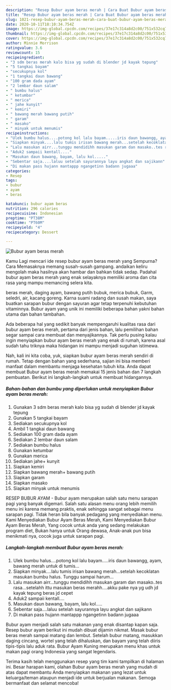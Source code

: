```yaml
---
description: "Resep Bubur ayam beras merah | Cara Buat Bubur ayam beras merah Yang Lezat"
title: "Resep Bubur ayam beras merah | Cara Buat Bubur ayam beras merah Yang Lezat"
slug: 1021-resep-bubur-ayam-beras-merah-cara-buat-bubur-ayam-beras-merah-yang-lezat
date: 2020-10-11T18:10:34.754Z
image: https://img-global.cpcdn.com/recipes/37e17c314a8d2c00/751x532cq70/bubur-ayam-beras-merah-foto-resep-utama.jpg
thumbnail: https://img-global.cpcdn.com/recipes/37e17c314a8d2c00/751x532cq70/bubur-ayam-beras-merah-foto-resep-utama.jpg
cover: https://img-global.cpcdn.com/recipes/37e17c314a8d2c00/751x532cq70/bubur-ayam-beras-merah-foto-resep-utama.jpg
author: Minnie Morrison
ratingvalue: 3.6
reviewcount: 15
recipeingredient:
- "3 sdm beras merah kalo bisa yg sudah di blender jd kayak tepung"
- "5 tangkai bayam"
- "secukupnya kol"
- "1 tangkai daun bawang"
- "100 gram dada ayam"
- "2 lembar daun salam"
- " bumbu halus"
- " ketumbar"
- " merica"
- " jahe kunyit"
- " kemiri"
- " bawang merah bawang putih"
- " garam"
- " masako"
- " minyak untuk menumis"
recipeinstructions:
- "Ulek bumbu halus....potong kol lalu bayam.....iris daun bawangg, ayam, bawang merah untuk di tumis..."
- "Siapkan minyak....lalu tumis irisan bawang merah...setelah kecoklatan masukan bumbu halus. Tunggu sampai harum..."
- "Lalu masukan airr...tunggu mendidihh masukan garam dan masako..tes rasa...setelahh ittu masukan beras merahh....akku pake nya yg udh jd kayak tepung beras jd cepet"
- "Aduk2 sampaii kentall...."
- "Masukan daun bawang, bayam, lalu kol....."
- "Sebentar saja....laluu setelah sayurannya layu angkat dan sajikann"
- "Di makan pass hujann mantappp ngangetinn badann jugaaa"
categories:
- Resep
tags:
- bubur
- ayam
- beras

katakunci: bubur ayam beras 
nutrition: 296 calories
recipecuisine: Indonesian
preptime: "PT38M"
cooktime: "PT60M"
recipeyield: "4"
recipecategory: Dessert

---
```



![Bubur ayam beras merah](https://img-global.cpcdn.com/recipes/37e17c314a8d2c00/751x532cq70/bubur-ayam-beras-merah-foto-resep-utama.jpg)

Kamu Lagi mencari ide resep bubur ayam beras merah yang Sempurna? Cara Memasaknya memang susah-susah gampang. andaikan keliru mengolah maka hasilnya akan hambar dan bahkan tidak sedap. Padahal bubur ayam beras merah yang enak selayaknya memiliki aroma dan cita rasa yang mampu memancing selera kita.

beras merah, daging ayam, bawang putih bubuk, merica bubuk, Garm, seledri, air, kacang goreng. Karna suami radang dan susah makan, saya buatkan sarapan bubur dengan sayuran agar tetap terpenuhi kebutuhan vitaminnya. Bubur ayam yang unik ini memiliki beberapa bahan yakni bahan utama dan bahan tambahan.

Ada beberapa hal yang sedikit banyak mempengaruhi kualitas rasa dari bubur ayam beras merah, pertama dari jenis bahan, lalu pemilihan bahan segar sampai cara membuat dan menyajikannya. Tak perlu pusing kalau ingin menyiapkan bubur ayam beras merah yang enak di rumah, karena asal sudah tahu triknya maka hidangan ini mampu menjadi suguhan istimewa.


Nah, kali ini kita coba, yuk, siapkan bubur ayam beras merah sendiri di rumah. Tetap dengan bahan yang sederhana, sajian ini bisa memberi manfaat dalam membantu menjaga kesehatan tubuh kita. Anda dapat membuat Bubur ayam beras merah memakai 15 jenis bahan dan 7 langkah pembuatan. Berikut ini langkah-langkah untuk membuat hidangannya.

<!--inarticleads1-->

##### Bahan-bahan dan bumbu yang diperlukan untuk menyiapkan Bubur ayam beras merah:

1. Gunakan 3 sdm beras merah kalo bisa yg sudah di blender jd kayak tepung
1. Gunakan 5 tangkai bayam
1. Sediakan secukupnya kol
1. Ambil 1 tangkai daun bawang
1. Sediakan 100 gram dada ayam
1. Sediakan 2 lembar daun salam
1. Sediakan  bumbu halus
1. Gunakan  ketumbar
1. Gunakan  merica
1. Sediakan  jahe+ kunyit
1. Siapkan  kemiri
1. Siapkan  bawang merah+ bawang putih
1. Siapkan  garam
1. Siapkan  masako
1. Siapkan  minyak untuk menumis


RESEP BUBUR AYAM - Bubur ayam merupakan salah satu menu sarapan pagi yang banyak digemari. Salah satu alasan menu orang lebih memilih menu ini karena memang praktis, enak sehingga sangat sebagai menu sarapan pagi. Tidak heran bila banyak pedagang yang menyediakan menu. Kami Menyediakan Bubur Ayam Beras Merah, Kami Menyediakan Bubur Ayam Beras Merah, Yang cocok untuk anda yang sedang melakukan program diet, Bukan hanya untuk Orang dewasa, Anak-anak pun bisa menikmati nya, cocok juga untuk sarapan pagi. 

<!--inarticleads2-->

##### Langkah-langkah membuat Bubur ayam beras merah:

1. Ulek bumbu halus....potong kol lalu bayam.....iris daun bawangg, ayam, bawang merah untuk di tumis...
1. Siapkan minyak....lalu tumis irisan bawang merah...setelah kecoklatan masukan bumbu halus. Tunggu sampai harum...
1. Lalu masukan airr...tunggu mendidihh masukan garam dan masako..tes rasa...setelahh ittu masukan beras merahh....akku pake nya yg udh jd kayak tepung beras jd cepet
1. Aduk2 sampaii kentall....
1. Masukan daun bawang, bayam, lalu kol.....
1. Sebentar saja....laluu setelah sayurannya layu angkat dan sajikann
1. Di makan pass hujann mantappp ngangetinn badann jugaaa


Bubur ayam menjadi salah satu makanan yang enak disantap kapan saja. Resep bubur ayam berikut ini mudah dibuat dijamin nikmat. Masak bubur beras merah sampai matang dan lembut. Setelah bubur matang, masukkan daging cincang, wortel yang telah dihaluskan, dan bayam yang telah diiris tipis-tipis lalu aduk rata. Bubur Ayam Kuning merupakan menu khas untuk makan pagi orang Indonesia yang sangat legendaris. 

Terima kasih telah menggunakan resep yang tim kami tampilkan di halaman ini. Besar harapan kami, olahan Bubur ayam beras merah yang mudah di atas dapat membantu Anda menyiapkan makanan yang lezat untuk keluarga/teman ataupun menjadi ide untuk berjualan makanan. Semoga bermanfaat dan selamat mencoba!
